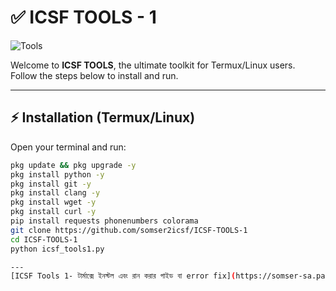# ✅ ICSF TOOLS - 1

![Tools](https://i.postimg.cc/hjhNpqkc/Screenshot-20250814-084809-Termux.jpg)

Welcome to **ICSF TOOLS**, the ultimate toolkit for Termux/Linux users.  
Follow the steps below to install and run.

---


## ⚡ Installation (Termux/Linux)

Open your terminal and run:

```bash
pkg update && pkg upgrade -y
pkg install python -y
pkg install git -y
pkg install clang -y
pkg install wget -y
pkg install curl -y
pip install requests phonenumbers colorama
git clone https://github.com/somser2icsf/ICSF-TOOLS-1
cd ICSF-TOOLS-1
python icsf_tools1.py

---
[ICSF Tools 1- টার্মাক্সে ইনস্টল এবং রান করার গাইড বা error fix](https://somser-sa.page.gd/icsf_install_গাইডলাইন.html)
